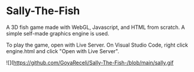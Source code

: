 # Sally-The-Fish
A 3D fish game made with WebGL, Javascript, and HTML from scratch. A simple self-made graphics engine is used.

To play the game, open with Live Server. On Visual Studio Code, right click engine.html and click "Open with Live Server".

![](https://github.com/GoyaReceli/Sally-The-Fish-/blob/main/sally.gif
